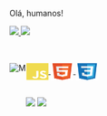  
   Olá, humanos! 
 <div>
  <a href="https://github.com/maaarina">
  <img height="180em" src="https://github-readme-stats.vercel.app/api?username=maaarina&show_icons=true&theme=dracula&include_all_commits=true&count_private=true"/>
  <img height="180em" src="https://github-readme-stats.vercel.app/api/top-langs/?username=maaarina&layout=compact&langs_count=7&theme=dracula"/>
</div>
 
  ## 
  
<div style="display: inline_block"><br>
  <img align="center" alt="M-Js" height="30" width="40" src="https://raw.githubusercontent.com/devicons/devicon/master/icons/javascript/javascript-plain.svg">
  <img align="center" alt="M-HTML" height="30" width="40" src="https://raw.githubusercontent.com/devicons/devicon/master/icons/html5/html5-original.svg">
  <img align="center" alt="M-CSS" height="30" width="40" src="https://raw.githubusercontent.com/devicons/devicon/master/icons/css3/css3-original.svg">
  <img height="100em" align="left" alt="M" src="https://cdn.discordapp.com/attachments/780734437314789396/882037735165165608/download20210801194603.png">
  
</div>
 
  ##
 
  <div> 
  <a href="https://instagram.com/maaarina._" target="_blank"><img src="https://img.shields.io/badge/-Instagram-%23E4405F?style=for-the-badge&logo=instagram&logoColor=white" target="_blank"></a>
  <a href = "mailto:marina.gabri3lly@gmail.com"><img src="https://img.shields.io/badge/-Gmail-%23333?style=for-the-badge&logo=gmail&logoColor=white" target="_blank"></a>

 ##
   
</div>
